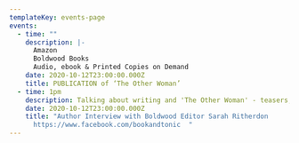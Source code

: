 ```yaml
---
templateKey: events-page
events:
  - time: ""
    description: |-
      Amazon
      Boldwood Books
      Audio, ebook & Printed Copies on Demand
    date: 2020-10-12T23:00:00.000Z
    title: PUBLICATION of ‘The Other Woman’
  - time: 1pm
    description: Talking about writing and 'The Other Woman' - teasers, but no spoilers!
    date: 2020-10-12T23:00:00.000Z
    title: "Author Interview with Boldwood Editor Sarah Ritherdon
      https://www.facebook.com/bookandtonic  "
---
```

